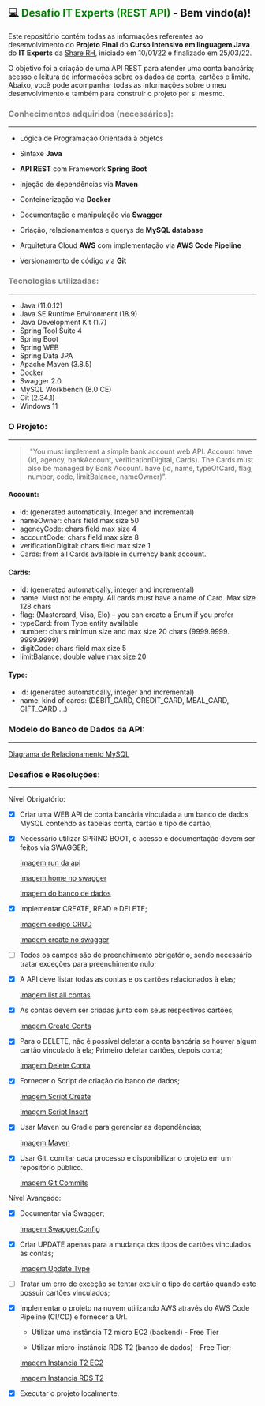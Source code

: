 ## :computer: <font color=green>Desafio IT Experts (REST API)</font>  - Bem vindo(a)!



Este repositório contém todas as informações referentes ao desenvolvimento do **Projeto Final** do **Curso Intensivo em linguagem Java** do **IT Experts** da [Share RH](sharerh.com), iniciado em 10/01/22 e finalizado em 25/03/22.

O objetivo foi a criação de uma API REST para atender uma conta bancária; acesso e leitura de informações sobre os dados da conta, cartões e limite. Abaixo, você pode acompanhar todas as informações sobre o meu desenvolvimento e também para construir o projeto por si mesmo.



### <font color=grey>Conhecimentos adquiridos (necessários):</font>

------

- Lógica de Programação Orientada à objetos

- Sintaxe **Java**

- **API REST** com Framework **Spring Boot**

- Injeção de dependências via **Maven**

- Conteinerização via **Docker**

- Documentação e manipulação via **Swagger**

- Criação, relacionamentos e querys de **MySQL database**

- Arquitetura Cloud **AWS** com implementação via **AWS Code Pipeline**
- Versionamento de código via **Git**



### <font color=grey>Tecnologias utilizadas:</font>

------

- Java (11.0.12)
- Java SE Runtime Environment (18.9)
- Java Development Kit (1.7)
- Spring Tool Suite 4
- Spring Boot
- Spring WEB
- Spring Data JPA
- Apache Maven (3.8.5)
- Docker
- Swagger 2.0
- MySQL Workbench (8.0 CE)
- Git (2.34.1)
- Windows 11

### O Projeto:

------

> ​	"You must implement a simple bank account web API. Account have (Id, agency, bankAccount, verificationDigital, Cards). The Cards must also be managed by Bank Account. have (id, name, typeOfCard, flag, number, code, limitBalance, nameOwner)".

#### Account:

- id: (generated automatically. Integer and incremental)
- nameOwner: chars field max size 50
- agencyCode: chars field max size 4
- accountCode: chars field max size 8
- verificationDigital: chars field max size 1
- Cards: from all Cards available in currency bank account.

#### Cards:

- Id: (generated automatically, integer and incremental)
- name: Must not be empty. All cards must have a name of Card. Max size 128 chars
- flag: (Mastercard, Visa, Elo) – you can create a Enum if you prefer
- typeCard: from Type entity available
- number: chars minimun size and max size 20 chars (9999.9999. 9999.9999)
- digitCode: chars field max size 5
- limitBalance: double value max size 20

#### Type:

- Id: (generated automatically, integer and incremental)
- name: kind of cards: (DEBIT_CARD, CREDIT_CARD, MEAL_CARD, GIFT_CARD ...)



### Modelo do Banco de Dados da API:

------

[Diagrama de Relacionamento MySQL](https://github.com/Daiene-Fortunato/accountbank/tree/main/imagesdiagramabanco.png)



### Desafios e Resoluções:

------

Nível Obrigatório:

- [x] Criar uma WEB API de conta bancária vinculada a um banco de dados MySQL contendo as tabelas conta, cartão e tipo de cartão;

- [x] Necessário utilizar SPRING BOOT, o acesso e documentação devem ser feitos via SWAGGER;

  [Imagem run da api](https://github.com/Daiene-Fortunato/accountbank/tree/main/images/codigoapi.png)

  [Imagem home no swagger](https://github.com/Daiene-Fortunato/accountbank/tree/main/images/swaggerhome.png)

  [Imagem do banco de dados](https://github.com/Daiene-Fortunato/accountbank/tree/main/images/accountdata.png)

- [x] Implementar CREATE, READ e DELETE;

  [Imagem codigo CRUD](https://github.com/Daiene-Fortunato/accountbank/tree/main/images/codigocrud.png)

  [Imagem create no swagger](https://github.com/Daiene-Fortunato/accountbank/tree/main/images/swaggercrud.png)

- [ ] Todos os campos são de preenchimento obrigatório, sendo necessário tratar exceções para preenchimento nulo;

- [x] A API deve listar todas as contas e os cartões relacionados à elas;

  [Imagem list all contas](https://github.com/Daiene-Fortunato/accountbank/tree/main/images/listallcontas.png)

- [x] As contas devem ser criadas junto com seus respectivos cartões;

  [Imagem Create Conta](https://github.com/Daiene-Fortunato/accountbank/tree/main/images/createconta.png)

- [x] Para o DELETE, não é possível deletar a conta bancária se houver algum cartão vinculado à ela; Primeiro deletar cartões, depois conta;

  [Imagem Delete Conta](https://github.com/Daiene-Fortunato/accountbank/tree/main/images/deleteconta.png)

- [x] Fornecer o Script de criação do banco de dados;

  [Imagem Script Create](https://github.com/Daiene-Fortunato/accountbank/tree/main/images/scriptcreate.png)

  [Imagem Script Insert](https://github.com/Daiene-Fortunato/accountbank/tree/main/images/scriptinsert.png)

- [x] Usar Maven ou Gradle para gerenciar as dependências;

  [Imagem Maven](https://github.com/Daiene-Fortunato/accountbank/tree/main/images/maven.png)

- [x] Usar Git, comitar cada processo e disponibilizar o projeto em um repositório público.

  [Imagem Git Commits](https://github.com/Daiene-Fortunato/accountbank/tree/main/images/gitcommit.png)

Nível Avançado:

- [x] Documentar via Swagger;

  [Imagem Swagger.Config](https://github.com/Daiene-Fortunato/accountbank/tree/main/images/swaggerconfig.png)

- [x] Criar UPDATE apenas para a mudança dos tipos de cartões vinculados às contas;

  [Imagem Update Type](https://github.com/Daiene-Fortunato/accountbank/tree/main/images/updatetype.png)

- [ ] Tratar um erro de exceção se tentar excluir o tipo de cartão quando este possuir cartões vinculados;

- [x] Implementar o projeto na nuvem utilizando AWS através do AWS Code Pipeline (CI/CD) e fornecer a Url.

  - Utilizar uma instância T2 micro EC2 (backend) - Free Tier

  - Utilizar micro-instância RDS T2 (banco de dados) - Free Tier;

  [Imagem Instancia T2 EC2](https://github.com/Daiene-Fortunato/accountbank/tree/main/images/instanciat2ec2.png) 

  [Imagem Instancia RDS T2](https://github.com/Daiene-Fortunato/accountbank/tree/main/images/instanciardst2.png)

- [x] Executar o projeto localmente.

